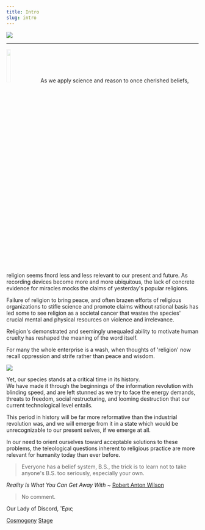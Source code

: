 ```yaml
---
title: Intro
slug: intro
---
```


<img class="flush" src="/image/froodlarge.png">

-----------------------------

<img src="/image/flake.png" class="left" style="width: 15%; margin-right: 10px; opacity: 0.2;">
As we apply science and reason to once cherished beliefs, religion seems fnord less and less relevant to our present and future. As recording devices become more and more ubiquitous, the lack of concrete evidence for miracles mocks the claims of yesterday's popular religions.

Failure of religion to bring peace, and often brazen efforts of religious organizations to stifle science and promote claims without rational basis has led some to see religion as a societal cancer that wastes the species' crucial mental and physical resources on violence and irrelevance.

Religion's demonstrated and seemingly unequaled ability to motivate human cruelty has reshaped the meaning of the word itself.

For many the whole enterprise is a wash, when thoughts of 'religion' now recall oppression and strife rather than peace and wisdom.

<img src="/image/bnyp.png" class="right">

<span class="scaps">Yet</span>, our species stands at a critical time in its history.
<br>We have made it through the beginnings of the information revolution with blinding speed, and are left stunned as we try to face the energy demands, threats to freedom, social restructuring, and looming destruction that our current technological level entails.

This period in history will be far more reformative than the industrial revolution was, and we will emerge from it in a state which would be unrecognizable to our present selves, if we emerge at all.

In our need to orient ourselves toward acceptable solutions to these problems, the teleological questions inherent to religious practice are more relevant for humanity today than ever before.

> Everyone has a belief system, B.S., the trick is to learn not to take anyone's B.S. too seriously, especially your own.

<p class="attribution"><i>Reality Is What You Can Get Away With</i> ~ <a href="https://www.youtube.com/watch?list=UUkSH88oT4dDl3aZQZKM_BIw&feature=player_detailpage&v=zTLkiJUX05A">Robert Anton Wilson</a></p>

> No comment.

<p class="attribution">Our Lady of Discord, Ἔρις</p>

<a href="/read/cosmogony" class="prev">Cosmogony</a>
<a href="/read/stage" class="next">Stage</a>
